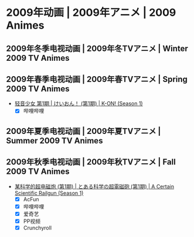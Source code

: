# 2009年动画 | 2009年アニメ | 2009 Animes

## 2009年冬季电视动画 | 2009年冬TVアニメ | Winter 2009 TV Animes

## 2009年春季电视动画 | 2009年春TVアニメ | Spring 2009 TV Animes

- [轻音少女 第1期 | けいおん！ (第1期) | K-ON! (Season 1)](../episodes/200904/1424.csv)
  - [x] 哔哩哔哩

## 2009年夏季电视动画 | 2009年夏TVアニメ | Summer 2009 TV Animes

## 2009年秋季电视动画 | 2009年秋TVアニメ | Fall 2009 TV Animes

- [某科学的超电磁炮 (第1期) | とある科学の超電磁砲 (第1期) | A Certain Scientific Railgun (Season 1)](../episodes/200910/2585.csv)
  - [x] AcFun
  - [x] 哔哩哔哩
  - [x] 爱奇艺
  - [x] PP视频
  - [x] Crunchyroll
